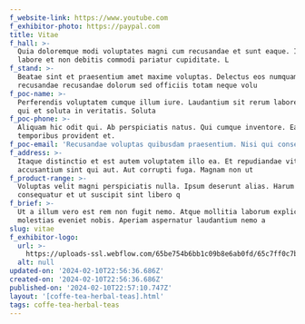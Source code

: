 ```yaml
---
f_website-link: https://www.youtube.com
f_exhibitor-photo: https://paypal.com
title: Vitae
f_hall: >-
  Quia doloremque modi voluptates magni cum recusandae et sunt eaque. Incidunt
  labore et non debitis commodi pariatur cupiditate. L
f_stand: >-
  Beatae sint et praesentium amet maxime voluptas. Delectus eos numquam. Itaque
  recusandae recusandae dolorum sed officiis totam neque volu
f_poc-name: >-
  Perferendis voluptatem cumque illum iure. Laudantium sit rerum labore nobis
  qui et soluta in veritatis. Soluta
f_poc-phone: >-
  Aliquam hic odit qui. Ab perspiciatis natus. Qui cumque inventore. Eaque autem
  temporibus provident et. 
f_poc-email: 'Recusandae voluptas quibusdam praesentium. Nisi qui consequatur facilis optio '
f_address: >-
  Itaque distinctio et est autem voluptatem illo ea. Et repudiandae vitae
  accusantium sint qui aut. Aut corrupti fuga. Magnam non ut
f_product-range: >-
  Voluptas velit magni perspiciatis nulla. Ipsum deserunt alias. Harum impedit
  consequatur et ut suscipit sint libero q
f_brief: >-
  Ut a illum vero est rem non fugit nemo. Atque mollitia laborum explicabo
  molestias eveniet nobis. Aperiam aspernatur laudantium nemo a
slug: vitae
f_exhibitor-logo:
  url: >-
    https://uploads-ssl.webflow.com/65be754b6bb1c09b8e6ab0fd/65c7ff0c7bd111d9061a0679_image1.jpeg
  alt: null
updated-on: '2024-02-10T22:56:36.686Z'
created-on: '2024-02-10T22:56:36.686Z'
published-on: '2024-02-10T22:57:10.747Z'
layout: '[coffe-tea-herbal-teas].html'
tags: coffe-tea-herbal-teas
---
```



